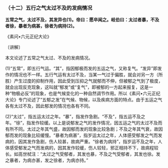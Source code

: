 ### （十二）五行之气太过不及的发病情况

**五常之气，太过不及，其发异也(1)。帝曰：愿卒闻之。岐伯曰：太过者暴，不及者徐，暴者为病甚，徐者为病持(2)。**

《素问•六元正纪大论》

〔讲解〕

本文论述了五常之气太过、不及的发病情况。

(1)“五常”，即五行气运。“其”，指因郁极而发的五运之气，又称复气。“发异”即发作的情况也不一样。五行气运有太过不及，当某一气过于偏胜，就会对另一方（所胜）产生过度的抑制作用，因此受到压抑之气就郁而不伸，但被郁之气到了极度，就会出现反克现象，这叫就“郁发”或“复气”，即被郁的一方起来报复，这是一种“物极必反”的现象，也是气候变化的一种自然调节作用。所以《素问•六元正纪大论》专门论述了“五郁之发”在气候、物候，以及疾病方面的特点。由于五运之气各有太过不及，因此郁发的情况也各有不同。

(2)“太过”，指五运太过之年。“暴”，指发作急剧。“不及”，指五运不及之年。“徐”，指发作较缓。以上是说郁发之气的发作情况，因五运之气的太过不及而有所不同。太过之年其气盛，故因郁而发的现象比较急剧；不及之年其气衰，故因郁而发的现象比较缓慢。“暴者为病甚”，指岁运太过之年，人体感受郁发之气而发病的，因其发作急剧，伤人较甚，故病严重。“徐者为病持”，指岁运不及之年，人体感受郁发之气而发病的，因其发作较缓，伤人较轻，邪正相持不下，故病程较长。如高世栻注：“太过之气受郁者，其发也暴，不及之气受郁者，其发也徐。发之暴者，为病亦甚，发之徐者，为病亦持。”
